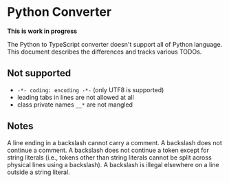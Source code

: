 # Python Converter

**This is work in progress**

The Python to TypeScript converter doesn't support all of Python language.
This document describes the differences and tracks various TODOs.

## Not supported

*  `-*- coding: encoding -*-` (only UTF8 is supported)
* leading tabs in lines are not allowed at all
* class private names `__*` are not mangled


## Notes

A line ending in a backslash cannot carry a comment. A backslash does not continue a comment. A backslash does not continue a token except for string literals (i.e., tokens other than string literals cannot be split across physical lines using a backslash). A backslash is illegal elsewhere on a line outside a string literal.


